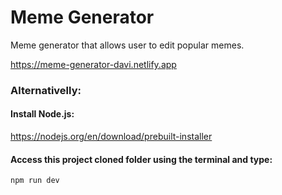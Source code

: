# Meme Generator

Meme generator that allows user to edit popular memes.

https://meme-generator-davi.netlify.app

### Alternativelly:
#### Install Node.js: 
https://nodejs.org/en/download/prebuilt-installer

#### Access this project cloned folder using the terminal and type:
```
npm run dev
```
